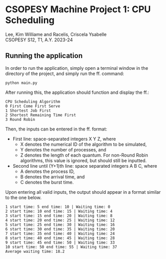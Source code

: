 # CSOPESY Machine Project 1: CPU Scheduling
Lee, Kim Williame and Racelis, Criscela Ysabelle  
CSOPESY S12, T1, A.Y. 2023-24

## Running the application
In order to run the application, simply open a terminal window in the directory of the project, and simply run the ff. command:
```
python main.py
```

After running this, the application should function and display the ff.:
```
CPU Scheduling Algorithm
0 First Come First Serve
1 Shortest Job First
2 Shortest Remaining Time First
3 Round Robin
```

Then, the inputs can be entered in the ff. format:
- First line: space-separated integers X Y Z, where
    - X denotes the numerical ID of the algorithm to be simulated,
    - Y denotes the number of processes, and
    - Z denotes the length of each quantum. For non-Round Robin algorithms, this value is ignored, but should still be inputted.
- Second line until (Y+1)th line: space separated integers A B C, where
    - A denotes the process ID,
    - B denotes the arrival time, and
    - C denotes the burst time.

Upon entering all valid inputs, the output should appear in a format similar to the one below.
```
1 start time: 5 end time: 10 | Waiting time: 0
2 start time: 10 end time: 15 | Waiting time: 4
3 start time: 15 end time: 20 | Waiting time: 8
4 start time: 20 end time: 25 | Waiting time: 12
5 start time: 25 end time: 30 | Waiting time: 16
6 start time: 30 end time: 35 | Waiting time: 20
7 start time: 35 end time: 40 | Waiting time: 24
8 start time: 40 end time: 45 | Waiting time: 28
9 start time: 45 end time: 50 | Waiting time: 33
10 start time: 50 end time: 55 | Waiting time: 37
Average waiting time: 18.2
```



 
